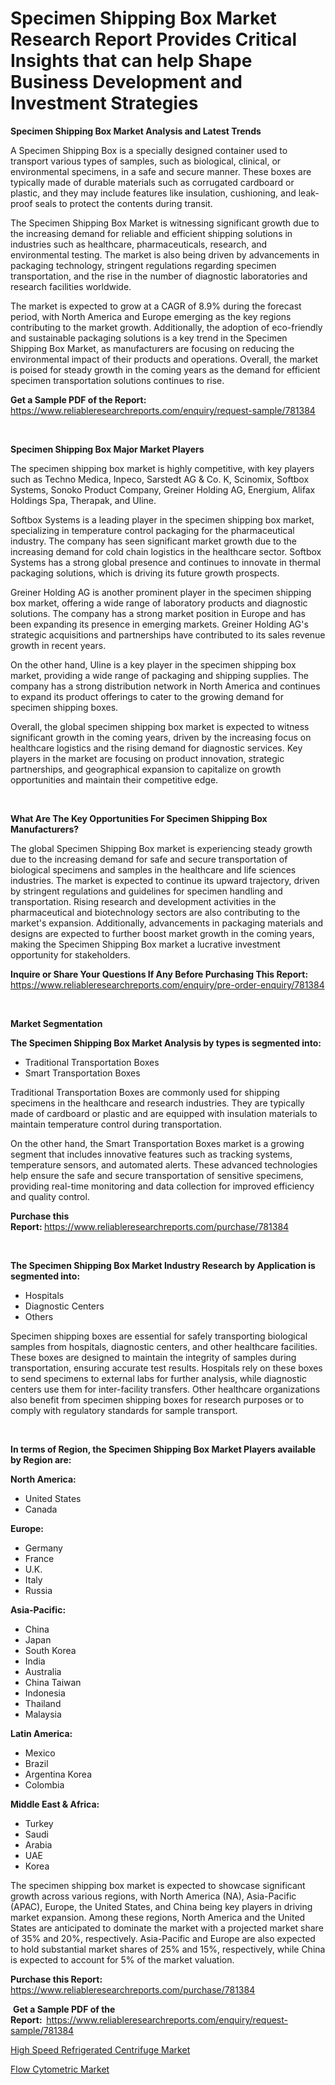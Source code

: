 <p><h1>Specimen Shipping Box Market Research Report Provides Critical Insights that can help Shape Business Development and Investment Strategies</h1></p><p><strong>Specimen Shipping Box Market Analysis and Latest Trends</strong></p>
<p><p>A Specimen Shipping Box is a specially designed container used to transport various types of samples, such as biological, clinical, or environmental specimens, in a safe and secure manner. These boxes are typically made of durable materials such as corrugated cardboard or plastic, and they may include features like insulation, cushioning, and leak-proof seals to protect the contents during transit.</p><p>The Specimen Shipping Box Market is witnessing significant growth due to the increasing demand for reliable and efficient shipping solutions in industries such as healthcare, pharmaceuticals, research, and environmental testing. The market is also being driven by advancements in packaging technology, stringent regulations regarding specimen transportation, and the rise in the number of diagnostic laboratories and research facilities worldwide.</p><p>The market is expected to grow at a CAGR of 8.9% during the forecast period, with North America and Europe emerging as the key regions contributing to the market growth. Additionally, the adoption of eco-friendly and sustainable packaging solutions is a key trend in the Specimen Shipping Box Market, as manufacturers are focusing on reducing the environmental impact of their products and operations. Overall, the market is poised for steady growth in the coming years as the demand for efficient specimen transportation solutions continues to rise.</p></p>
<p><strong>Get a Sample PDF of the Report:&nbsp;</strong> <a href="https://www.reliableresearchreports.com/enquiry/request-sample/781384">https://www.reliableresearchreports.com/enquiry/request-sample/781384</a></p>
<p>&nbsp;</p>
<p><strong>Specimen Shipping Box Major Market Players</strong></p>
<p><p>The specimen shipping box market is highly competitive, with key players such as Techno Medica, Inpeco, Sarstedt AG & Co. K, Scinomix, Softbox Systems, Sonoko Product Company, Greiner Holding AG, Energium, Alifax Holdings Spa, Therapak, and Uline.</p><p>Softbox Systems is a leading player in the specimen shipping box market, specializing in temperature control packaging for the pharmaceutical industry. The company has seen significant market growth due to the increasing demand for cold chain logistics in the healthcare sector. Softbox Systems has a strong global presence and continues to innovate in thermal packaging solutions, which is driving its future growth prospects.</p><p>Greiner Holding AG is another prominent player in the specimen shipping box market, offering a wide range of laboratory products and diagnostic solutions. The company has a strong market position in Europe and has been expanding its presence in emerging markets. Greiner Holding AG's strategic acquisitions and partnerships have contributed to its sales revenue growth in recent years.</p><p>On the other hand, Uline is a key player in the specimen shipping box market, providing a wide range of packaging and shipping supplies. The company has a strong distribution network in North America and continues to expand its product offerings to cater to the growing demand for specimen shipping boxes.</p><p>Overall, the global specimen shipping box market is expected to witness significant growth in the coming years, driven by the increasing focus on healthcare logistics and the rising demand for diagnostic services. Key players in the market are focusing on product innovation, strategic partnerships, and geographical expansion to capitalize on growth opportunities and maintain their competitive edge.</p></p>
<p>&nbsp;</p>
<p><strong>What Are The Key Opportunities For Specimen Shipping Box Manufacturers?</strong></p>
<p><p>The global Specimen Shipping Box market is experiencing steady growth due to the increasing demand for safe and secure transportation of biological specimens and samples in the healthcare and life sciences industries. The market is expected to continue its upward trajectory, driven by stringent regulations and guidelines for specimen handling and transportation. Rising research and development activities in the pharmaceutical and biotechnology sectors are also contributing to the market's expansion. Additionally, advancements in packaging materials and designs are expected to further boost market growth in the coming years, making the Specimen Shipping Box market a lucrative investment opportunity for stakeholders.</p></p>
<p><strong>Inquire or Share Your Questions If Any Before Purchasing This Report:</strong> <a href="https://www.reliableresearchreports.com/enquiry/pre-order-enquiry/781384">https://www.reliableresearchreports.com/enquiry/pre-order-enquiry/781384</a></p>
<p>&nbsp;</p>
<p><strong>Market Segmentation</strong></p>
<p><strong>The Specimen Shipping Box Market Analysis by types is segmented into:</strong></p>
<p><ul><li>Traditional Transportation Boxes</li><li>Smart Transportation Boxes</li></ul></p>
<p><p>Traditional Transportation Boxes are commonly used for shipping specimens in the healthcare and research industries. They are typically made of cardboard or plastic and are equipped with insulation materials to maintain temperature control during transportation. </p><p>On the other hand, the Smart Transportation Boxes market is a growing segment that includes innovative features such as tracking systems, temperature sensors, and automated alerts. These advanced technologies help ensure the safe and secure transportation of sensitive specimens, providing real-time monitoring and data collection for improved efficiency and quality control.</p></p>
<p><strong>Purchase this Report:&nbsp;</strong><a href="https://www.reliableresearchreports.com/purchase/781384">https://www.reliableresearchreports.com/purchase/781384</a></p>
<p>&nbsp;</p>
<p><strong>The Specimen Shipping Box Market Industry Research by Application is segmented into:</strong></p>
<p><ul><li>Hospitals</li><li>Diagnostic Centers</li><li>Others</li></ul></p>
<p><p>Specimen shipping boxes are essential for safely transporting biological samples from hospitals, diagnostic centers, and other healthcare facilities. These boxes are designed to maintain the integrity of samples during transportation, ensuring accurate test results. Hospitals rely on these boxes to send specimens to external labs for further analysis, while diagnostic centers use them for inter-facility transfers. Other healthcare organizations also benefit from specimen shipping boxes for research purposes or to comply with regulatory standards for sample transport.</p></p>
<p>&nbsp;</p>
<p><strong>In terms of Region, the Specimen Shipping Box Market Players available by Region are:</strong></p>
<p>
    <p> <strong> North America: </strong>
        <ul>
            <li>United States</li>
            <li>Canada</li>
        </ul>
        </p> 
    <p> <strong> Europe: </strong>
        <ul>
            <li>Germany</li>
            <li>France</li>
            <li>U.K.</li>
            <li>Italy</li>
            <li>Russia</li>
        </ul>
        </p> 
    <p> <strong> Asia-Pacific: </strong>
        <ul>
            <li>China</li>
            <li>Japan</li>
            <li>South Korea</li>
            <li>India</li>
            <li>Australia</li>
            <li>China Taiwan</li>
            <li>Indonesia</li>
            <li>Thailand</li>
            <li>Malaysia</li>
        </ul>
        </p> 
    <p> <strong> Latin America: </strong>
        <ul>
            <li>Mexico</li>
            <li>Brazil</li>
            <li>Argentina Korea</li>
            <li>Colombia</li>
        </ul>
        </p> 
    <p> <strong> Middle East & Africa: </strong>
        <ul>
            <li>Turkey</li>
            <li>Saudi</li>
            <li>Arabia</li>
            <li>UAE</li>
            <li>Korea</li>
        </ul>
    </p>
    </p>
<p><p>The specimen shipping box market is expected to showcase significant growth across various regions, with North America (NA), Asia-Pacific (APAC), Europe, the United States, and China being key players in driving market expansion. Among these regions, North America and the United States are anticipated to dominate the market with a projected market share of 35% and 20%, respectively. Asia-Pacific and Europe are also expected to hold substantial market shares of 25% and 15%, respectively, while China is expected to account for 5% of the market valuation.</p></p>
<p><strong>Purchase this Report: </strong><a href="https://www.reliableresearchreports.com/purchase/781384">https://www.reliableresearchreports.com/purchase/781384</a></p>
<p>&nbsp;<strong>Get a Sample PDF of the Report:&nbsp;&nbsp;</strong><a href="https://www.reliableresearchreports.com/enquiry/request-sample/781384">https://www.reliableresearchreports.com/enquiry/request-sample/781384</a></p>
<p><strong></strong></p>
<p><p><a href="https://issuu.com/reportprime-2/docs/high-speed-refrigerated-centrifuge-market-size-203">High Speed Refrigerated Centrifuge Market</a></p><p><a href="https://issuu.com/reportprime-2/docs/flow-cytometric-market-size-2030.pptx">Flow Cytometric Market</a></p></p>